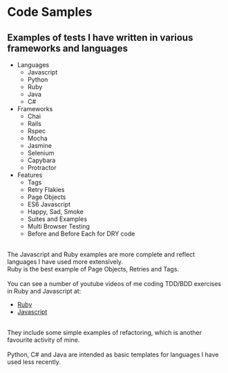 # Code Samples

## Examples of tests I have written in various frameworks and languages

- Languages
  - Javascript
  - Python
  - Ruby
  - Java
  - C#
- Frameworks
  - Chai 
  - Rails
  - Rspec
  - Mocha
  - Jasmine 
  - Selenium
  - Capybara
  - Protractor 
 - Features
   - Tags
   - Retry Flakies
   - Page Objects
   - ES6 Javascript
   - Happy, Sad, Smoke
   - Suites and Examples
   - Multi Browser Testing  
   - Before and Before Each for DRY code
</br></br>

The Javascript and Ruby examples are more complete and reflect languages I have used more extensively.</br>
Ruby is the best example of Page Objects, Retries and Tags.</br>
</br>
You can see a number of youtube videos of me coding TDD/BDD exercises in Ruby and Javascript at:
- [Ruby](https://www.youtube.com/playlist?list=PLrVQWs0-8fJx0X6PMFQa0xbzKzS1_v8Vz)
- [Javascript](https://www.youtube.com/playlist?list=PLrVQWs0-8fJzP8Rf8CY4zLna6MquJIlSb)
</br>
They include some simple examples of refactoring, which is another favourite activity of mine.<br>
<br/>
Python, C# and Java are intended as basic templates for languages I have used less recently.
